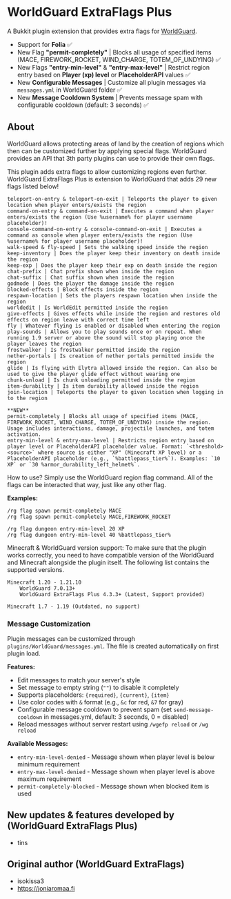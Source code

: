 ﻿# WorldGuard ExtraFlags Plus

A Bukkit plugin extension that provides extra flags for [WorldGuard](https://github.com/EngineHub/WorldGuard).
- Support for **Folia** ✅
- New Flag **"permit-completely"** | Blocks all usage of specified items (MACE, FIREWORK_ROCKET, WIND_CHARGE, TOTEM_OF_UNDYING) ✅
- New Flags **"entry-min-level"** & **"entry-max-level"** | Restrict region entry based on **Player (xp) level** or **PlaceholderAPI** values ✅
- New **Configurable Messages** | Customize all plugin messages via `messages.yml` in WorldGuard folder ✅
- New **Message Cooldown System** | Prevents message spam with configurable cooldown (default: 3 seconds) ✅

## About
WorldGuard allows protecting areas of land by the creation of regions which then can be customized further by applying special flags. WorldGuard provides an API that 3th party plugins can use to provide their own flags.

This plugin adds extra flags to allow customizing regions even further.
WorldGuard ExtraFlags Plus is extension to WorldGuard that adds 29 new flags listed below!

    teleport-on-entry & teleport-on-exit | Teleports the player to given location when player enters/exists the region
    command-on-entry & command-on-exit | Executes a command when player enters/exists the region (Use %username% for player username placeholder)!
    console-command-on-entry & console-command-on-exit | Executes a command as console when player enters/exists the region (Use %username% for player username placeholder)!
    walk-speed & fly-speed | Sets the walking speed inside the region
    keep-inventory | Does the player keep their inventory on death inside the region
    keep-exp | Does the player keep their exp on death inside the region
    chat-prefix | Chat prefix shown when inside the region
    chat-suffix | Chat suffix shown when inside the region
    godmode | Does the player the damage inside the region
    blocked-effects | Block effects inside the region
    respawn-location | Sets the players respawn location when inside the region
    worldedit | Is WorldEdit permitted inside the region
    give-effects | Gives effects while inside the region and restores old effects on region leave with correct time left
    fly | Whatever flying is enabled or disabled when entering the region
    play-sounds | Allows you to play sounds once or on repeat. When running 1.9 server or above the sound will stop playing once the player leaves the region
    frostwalker | Is frostwalker permitted inside the region
    nether-portals | Is creation of nether portals permitted inside the region
    glide | Is flying with Elytra allowed inside the region. Can also be used to give the player glide effect without wearing one
    chunk-unload | Is chunk unloading permitted inside the region
    item-durability | Is item durability allowed inside the region
    join-location | Teleports the player to given location when logging in to the region

    **NEW**
    permit-completely | Blocks all usage of specified items (MACE, FIREWORK_ROCKET, WIND_CHARGE, TOTEM_OF_UNDYING) inside the region. Usage includes interactions, damage, projectile launches, and totem activation.
    entry-min-level & entry-max-level | Restricts region entry based on player level or PlaceholderAPI placeholder value. Format: `<threshold> <source>` where source is either "XP" (Minecraft XP level) or a PlaceholderAPI placeholder (e.g., `%battlepass_tier%`). Examples: `10 XP` or `30 %armor_durability_left_helmet%`.

How to use?
Simply use the WorldGuard region flag command. All of the flags can be interacted that way, just like any other flag.

**Examples:**
```
/rg flag spawn permit-completely MACE
/rg flag spawn permit-completely MACE,FIREWORK_ROCKET

/rg flag dungeon entry-min-level 20 XP
/rg flag dungeon entry-min-level 40 %battlepass_tier%
```

Minecraft & WorldGuard version support:
To make sure that the plugin works correctly, you need to have compatible version of the WorldGuard and Minecraft alongside the plugin itself. The following list contains the supported versions.

    Minecraft 1.20 - 1.21.10
        WorldGuard 7.0.13+
        WorldGuard ExtraFlags Plus 4.3.3+ (Latest, Support provided)

    Minecraft 1.7 - 1.19 (Outdated, no support)

### Message Customization
Plugin messages can be customized through `plugins/WorldGuard/messages.yml`. The file is created automatically on first plugin load.

**Features:**
- Edit messages to match your server's style
- Set message to empty string (`""`) to disable it completely
- Supports placeholders: `{required}`, `{current}`, `{item}`
- Use color codes with `&` format (e.g., `&c` for red, `&7` for gray)
- Configurable message cooldown to prevent spam (set `send-message-cooldown` in messages.yml, default: 3 seconds, 0 = disabled)
- Reload messages without server restart using `/wgefp reload` or `/wg reload`

**Available Messages:**
- `entry-min-level-denied` - Message shown when player level is below minimum requirement
- `entry-max-level-denied` - Message shown when player level is above maximum requirement
- `permit-completely-blocked` - Message shown when blocked item is used

## New updates & features developed by (WorldGuard ExtraFlags Plus)
- tins

## Original author (WorldGuard ExtraFlags)
- isokissa3
- https://joniaromaa.fi

